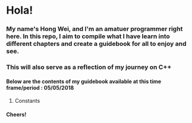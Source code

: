 # Hola!

### My name's Hong Wei, and I'm an amatuer programmer right here. In this repo, I aim to compile what I have learn into different chapters and create a guidebook for all to enjoy and see.

### This will also serve as a reflection of my journey on C++ 

#### Below are the contents of my guidebook available at this time frame/period : 05/05/2018

1. Constants

#### Cheers!
